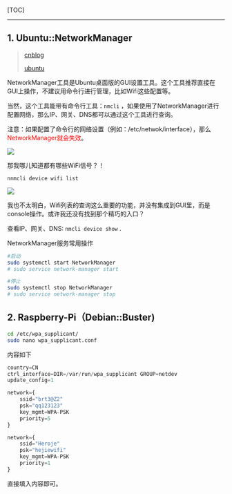 <!--
+++
title       = "Wifi配置"
description = "1. Ubuntu::NetworkManager; 2. Raspberry-Pi（Debian::Buster)"
date        = "2022-01-03"
tags        = []
categories  = ["1-os管理","11-linux"]
series      = []
keywords    = []
weight      = 5
toc         = true
draft       = false
+++ -->

[TOC]

---

## 1. Ubuntu::NetworkManager
> [cnblog](https://www.cnblogs.com/EasonJim/p/8072298.html)
>
> [ubuntu](https://help.ubuntu.com/community/NetworkManager)

NetworkManager工具是Ubuntu桌面版的GUI设置工具。这个工具推荐直接在GUI上操作，不建议用命令行进行管理，比如Wifi这些配置等。

当然，这个工具能带有命令行工具：`nmcli` ，如果使用了NetworkManager进行配置网络，那么IP、网关、DNS都可以通过这个工具进行查询。

注意：如果配置了命令行的网络设置（例如：/etc/netwok/interface），那么<font color=#FF0000>NetworkManager就会失效</font>。

![](https://img2020.cnblogs.com/blog/2039866/202007/2039866-20200703194112744-2049675630.jpg) <!-- wifi配置/wifi配置0.jpg -->

那我哪儿知道都有哪些WiFi信号？！

`nnmcli device wifi list`

![](https://img2020.cnblogs.com/blog/2039866/202007/2039866-20200703194113054-580314895.jpg) <!-- wifi配置/wifi配置1.jpg -->

我也不太明白，Wifi列表的查询这么重要的功能，并没有集成到GUI里，而是console操作。或许我还没有找到那个精巧的入口？

查看IP、网关、DNS: `nmcli device show` .

NetworkManager服务常用操作

```sh
#启动
sudo systemctl start NetworkManager
# sudo service network-manager start

#停止
sudo systemctl stop NetworkManager
# sudo service network-manager stop
```

## 2. Raspberry-Pi（Debian::Buster)

```sh
cd /etc/wpa_supplicant/
sudo nano wpa_supplicant.conf
```

内容如下

```py
country=CN
ctrl_interface=DIR=/var/run/wpa_supplicant GROUP=netdev
update_config=1

network={
    ssid="brt3@Z2"
    psk="qq123123"
    key_mgmt=WPA-PSK
    priority=5
}

network={
    ssid="Heroje"
    psk="hejiewifi"
    key_mgmt=WPA-PSK
    priority=1
}
```

直接填入内容即可。
